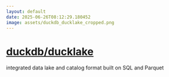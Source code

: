```yaml
---
layout: default
date: 2025-06-26T08:12:29.180452
image: assets/duckdb_ducklake_cropped.png
---
```


# [duckdb/ducklake](https://github.com/duckdb/ducklake)

integrated data lake and catalog format built on SQL and Parquet
